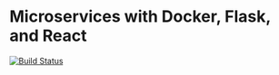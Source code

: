# Microservices with Docker, Flask, and React

[![Build Status](https://travis-ci.org/cobobrien/challenger.svg?branch=master)](https://travis-ci.org/cobobrien/challenger)
